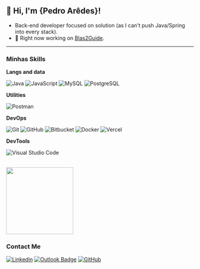 <h2>💜 Hi, I'm <strong>{Pedro Arêdes}!</strong></h2>

- Back-end developer focused on solution (as I can't push Java/Spring into every stack).
- 🔭 Right now working on [Blas2Guide](https://github.com/PHAredes/Blas2Guide).

---

<h3>Minhas Skills</h3>

**Langs and data**

![Java](https://img.shields.io/badge/-Java-333333?style=flat&logo=Java&logoColor=007396)
![JavaScript](https://img.shields.io/badge/-JavaScript-333333?style=flat&logo=javascript)
![MySQL](https://img.shields.io/badge/-MySQL-333333?style=flat&logo=mysql)
![PostgreSQL](https://img.shields.io/badge/-PostgreSQL-333333?style=flat&logo=postgresql)

**Utilities**

![Postman](https://img.shields.io/badge/-Postman-333333?style=flat&logo=postman)

**DevOps**

![Git](https://img.shields.io/badge/-Git-333333?style=flat&logo=git)
![GitHub](https://img.shields.io/badge/-GitHub-333333?style=flat&logo=github)
![Bitbucket](https://img.shields.io/badge/-Bitbucket-333333?style=flat&logo=bitbucket)
![Docker](https://img.shields.io/badge/-Docker-333333?style=flat&logo=docker)
![Vercel](https://img.shields.io/badge/-Vercel-333333?style=flat&logo=vercel)

**DevTools**

![Visual Studio Code](https://img.shields.io/badge/-Visual%20Studio%20Code-333333?style=flat&logo=visual-studio-code&logoColor=007ACC)

<br/>

<a href="https://github.com/PHAredes" title="PHAredes Profile">
  <img height="180em" src="https://github-readme-stats.vercel.app/api?username=PHAredes&theme=dracula&show_icons=true" />
</a>

<h3>Contact Me</h3>

[![Linkedin](https://img.shields.io/badge/-PHAredes-blue?style=flat-square&logo=Linkedin&logoColor=white&link=https://www.linkedin.com/in/phredes/)](https://www.linkedin.com/in/phredes/)
[![Outlook Badge](https://img.shields.io/badge/-pedro.aredes@gmail.com-006bed?style=flat-square&logo=Outlook&logoColor=white&link=mailto:pedro.aredes@hotmail.com)](mailto:pedro.aredes@hotmail.com)
[![GitHub](https://img.shields.io/github/followers/PHAredes?label=follow&style=social)](https://github.com/PHAredes)
